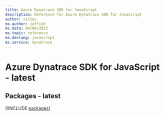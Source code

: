 ```yaml
---
title: Azure Dynatrace SDK for JavaScript
description: Reference for Azure Dynatrace SDK for JavaScript
author: xirzec
ms.author: jeffish
ms.data: 04/04/2023
ms.topic: reference
ms.devlang: javascript
ms.service: dynatrace
---
```

# Azure Dynatrace SDK for JavaScript - latest
## Packages - latest
[!INCLUDE [packages](dynatrace-index.md)]